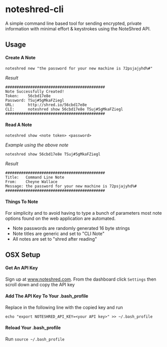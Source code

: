 # noteshred-cli
A simple command line based tool for sending encrypted, private information with minimal effort & keystrokes using the NoteShred API.

## Usage
#### Create A Note
```noteshred new "the password for your new machine is 72psjajyhd%#"```

*Result*
```
############################################
Note Successfully Created!
Token:    56cbd17e8e
Password: TSuj#5gMkaFZiegl
URL:      http://shred.io/56cbd17e8e
CLI:      noteshred show 56cbd17e8e TSuj#5gMkaFZiegl
############################################
```

#### Read A Note
```noteshred show <note token> <password>```

*Example using the above note*

```noteshred show 56cbd17e8e TSuj#5gMkaFZiegl```

*Result*
```
############################################
Title:   Command Line Note
From:    Cheyne Wallace
Message: the password for your new machine is 72psjajyhd%#
############################################
```

#### Things To Note
For simplicity and to avoid having to type a bunch of parameters most note options found on the web application are automated.

* Note passwords are randomly generated 16 byte strings
* Note titles are generic and set to "CLI Note"
* All notes are set to "shred after reading"


## OSX Setup
#### Get An API Key
Sign up at www.noteshred.com.
From the dashboard click `Settings` then scroll down and copy the API key
#### Add The API Key To Your .bash_profile
Replace <your API key> in the following line with the copied key and run

```echo "export NOTESHRED_API_KEY=<your API key>" >> ~/.bash_profile```
#### Reload Your .bash_profile
Run ```source ~/.bash_profile```
